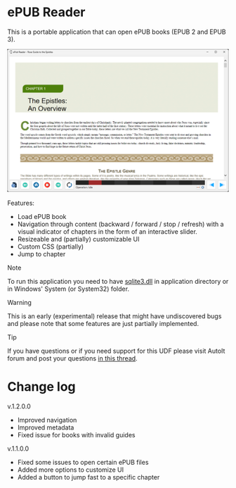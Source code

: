 # ePUB Reader

This is a portable application that can open ePUB books (EPUB 2 and EPUB 3).

![Main UI](/assets/ui.png)

Features:
* Load ePUB book
* Navigation through content (backward / forward / stop / refresh) with a visual indicator of chapters in the form of an interactive slider.
* Resizeable and (partially) customizable UI
* Custom CSS (partially)
* Jump to chapter


> [!NOTE]
> To run this application you need to have [sqlite3.dll](https://www.sqlite.org/download.html) in application directory or in Windows' System (or System32) folder.


> [!WARNING]
> This is an early (experimental) release that might have undiscovered bugs and please note that some features are just partially implemented.


> [!TIP]
> If you have questions or if you need support for this UDF please visit AutoIt forum and post your questions [in this thread](https://www.autoitscript.com/forum/topic/211637-epub-reader/).


# Change log

v.1.2.0.0
- Improved navigation
- Improved metadata
- Fixed issue for books with invalid guides

v.1.1.0.0
- Fixed some issues to open certain ePUB files
- Added more options to customize UI
- Added a button to jump fast to a specific chapter
